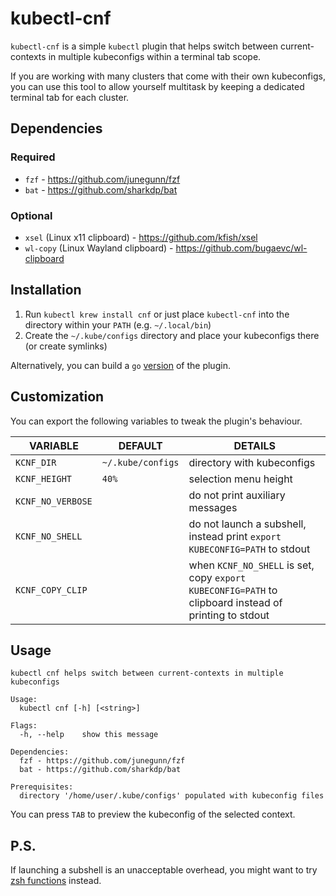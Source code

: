 # kubectl-cnf

`kubectl-cnf` is a simple `kubectl` plugin that helps switch between current-contexts in multiple kubeconfigs within a terminal tab scope.

If you are working with many clusters that come with their own kubeconfigs, you can use this tool to allow yourself multitask by keeping a dedicated terminal tab for each cluster.

## Dependencies

### Required

* `fzf` - https://github.com/junegunn/fzf
* `bat` - https://github.com/sharkdp/bat

### Optional

* `xsel` (Linux x11 clipboard) - https://github.com/kfish/xsel
* `wl-copy` (Linux Wayland clipboard) - https://github.com/bugaevc/wl-clipboard

## Installation

1. Run `kubectl krew install cnf` or just place `kubectl-cnf` into the directory within your `PATH` (e.g. `~/.local/bin`)
2. Create the `~/.kube/configs` directory and place your kubeconfigs there (or create symlinks)

Alternatively, you can build a `go` [version](https://github.com/hedgieinsocks/kubectl-cnf/tree/main/go) of the plugin.

## Customization

You can export the following variables to tweak the plugin's behaviour.

| VARIABLE          | DEFAULT           | DETAILS                                                                                               |
|-------------------|-------------------|-------------------------------------------------------------------------------------------------------|
| `KCNF_DIR`        | `~/.kube/configs` | directory with kubeconfigs                                                                            |
| `KCNF_HEIGHT`     | `40%`             | selection menu height                                                                                 |
| `KCNF_NO_VERBOSE` |                   | do not print auxiliary messages                                                                       |
| `KCNF_NO_SHELL`   |                   | do not launch a subshell, instead print `export KUBECONFIG=PATH` to stdout                            |
| `KCNF_COPY_CLIP`  |                   | when `KCNF_NO_SHELL` is set, copy `export KUBECONFIG=PATH` to clipboard instead of printing to stdout |

## Usage

```
kubectl cnf helps switch between current-contexts in multiple kubeconfigs

Usage:
  kubectl cnf [-h] [<string>]

Flags:
  -h, --help    show this message

Dependencies:
  fzf - https://github.com/junegunn/fzf
  bat - https://github.com/sharkdp/bat

Prerequisites:
  directory '/home/user/.kube/configs' populated with kubeconfig files
```

You can press `TAB` to preview the kubeconfig of the selected context.

## P.S.

If launching a subshell is an unacceptable overhead, you might want to try [zsh functions](https://github.com/hedgieinsocks/kubectl-cnf/blob/main/zsh.sh) instead.
